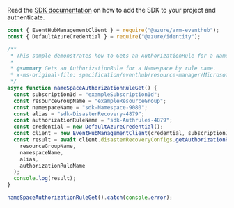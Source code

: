 Read the [SDK documentation](https://github.com/Azure/azure-sdk-for-js/blob/%40azure%2Farm-eventhub_5.0.1/sdk/eventhub/arm-eventhub/README.md) on how to add the SDK to your project and authenticate.

```javascript
const { EventHubManagementClient } = require("@azure/arm-eventhub");
const { DefaultAzureCredential } = require("@azure/identity");

/**
 * This sample demonstrates how to Gets an AuthorizationRule for a Namespace by rule name.
 *
 * @summary Gets an AuthorizationRule for a Namespace by rule name.
 * x-ms-original-file: specification/eventhub/resource-manager/Microsoft.EventHub/stable/2021-11-01/examples/disasterRecoveryConfigs/EHAliasAuthorizationRuleGet.json
 */
async function nameSpaceAuthorizationRuleGet() {
  const subscriptionId = "exampleSubscriptionId";
  const resourceGroupName = "exampleResourceGroup";
  const namespaceName = "sdk-Namespace-9080";
  const alias = "sdk-DisasterRecovery-4879";
  const authorizationRuleName = "sdk-Authrules-4879";
  const credential = new DefaultAzureCredential();
  const client = new EventHubManagementClient(credential, subscriptionId);
  const result = await client.disasterRecoveryConfigs.getAuthorizationRule(
    resourceGroupName,
    namespaceName,
    alias,
    authorizationRuleName
  );
  console.log(result);
}

nameSpaceAuthorizationRuleGet().catch(console.error);
```

